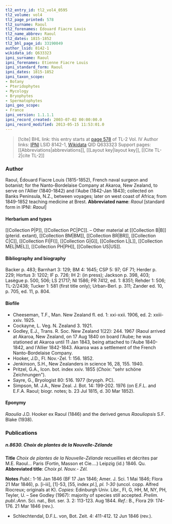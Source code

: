 ```yaml
---
tl2_entry_id: tl2_vol4_0595
tl2_volume: vol4
tl2_page_printed: 578
tl2_surname: Raoul
tl2_forenames: Édouard Fiacre Louis
tl2_name_abbrev: Raoul
tl2_dates: 1815-1852
tl2_bhl_page_id: 33190049
author_lsid: 8142-1
wikidata_id: Q633323
ipni_surname: Raoul
ipni_forenames: Etienne Fiacre Louis
ipni_standard_form: Raoul
ipni_dates: 1815-1852
ipni_taxon_scope: 
- Botany
- Pteridophytes
- Mycology
- Bryophytes
- Spermatophytes
ipni_geo_scope: 
- France
ipni_version: 1.1.1.1
ipni_record_created: 2003-07-02 00:00:00.0
ipni_record_modified: 2013-05-15 11:53:01.0
---
```


> [!cite] BHL link: this entry starts at [page 578](https://www.biodiversitylibrary.org/page/33190049) of TL-2 Vol. IV
> Author links: [IPNI](https://www.ipni.org/a/8142-1) LSID 8142-1, [Wikidata](https://www.wikidata.org/wiki/Q633323) QID Q633323
> Support pages: [[Abbreviations|abbreviations]], [[Layout key|layout key]], [[Cite TL-2|cite TL-2]]

### Author

Raoul, Édouard Fiacre Louis (1815-1852), French naval surgeon and botanist; for the Nanto-Bordelaise Company at Akaroa, New Zealand, to serve on l'Allier (1840-1842) and l'Aube (1842-Jan 1843); collected on Banks Peninsula, N.Z., between voyages; later on west coast of Africa; from 1849-1852 teaching medicine at Brest. 
**Abbreviated name**: *Raoul* \[standard form in IPNI: *Raoul*\]

#### Herbarium and types

[[Collection P|P]], [[Collection PC|PC]]. – Other material at [[Collection B|B]] (pterid. extant), [[Collection BM|BM]], [[Collection BR|BR]], [[Collection C|C]], [[Collection FI|FI]], [[Collection G|G]], [[Collection L|L]], [[Collection MEL|MEL]], [[Collection PH|PH]], [[Collection US|US]].

#### Bibliography and biography

Backer p. 483; Barnhart 3: 129; BM 4: 1645; CSP 5: 97; GF 71; Herder p. 229; Hortus 3: 1202; IF p. 726; IH 2: (in press); Jackson p. 398, 403; Lasègue p. 500, 506; LS 21717; NI 1586; PR 7412, ed. 1: 8351; Rehder 1: 506; TL-2/2438; Tucker 1: 581 (first title only); Urban-Berl. p. 311; Zander ed. 10, p. 705, ed. 11, p. 804.

#### Biofile

- Cheeseman, T.F., Man. New Zealand fl. ed. 1: xxi-xxii. 1906, ed. 2: xxiii-xxiv. 1925.
- Cockayne, L. Veg. N. Zealand 3. 1921.
- Godley, E.J., Trans. R. Soc. New Zealand 1(22): 244. 1967 (Raoul arrived at Akaroa, New Zealand, on 17 Aug 1840 on board l'Aube; he was stationed at Akaroa until 11 Jan 1843, being attached to l'Aube 1840-1842, and l'Allier 1842-1843. Akaroa was a settlement of the French Nanto-Bordelaise Company.
- Hooker, J.D., Fl. Nov.-Zel. 1: 156. 1852.
- Jenkinson, S.H., New Zealanders in science 16, 28, 155. 1940.
- Pritzel, G.A., Icon. bot. index xxiv. 1855 (*Choix*: "sehr schöne Zeichnungen").
- Sayre, G., Bryologist 80: 516. 1977 (bryoph. PC).
- Simpson, M. J.A., New Zeal. J. Bot. 14: 199-202. 1976 (on E.F.L. and E.F.A. Raoul; biogr. notes; b. 23 Jul 1815, d. 30 Mar 1852).

#### Eponymy

*Raoulia* J.D. Hooker ex Raoul (1846) and the derived genus *Raouliopsis* S.F. Blake (1938).

### Publications

##### n.8630. Choix de plantes de la Nouvelle-Zélande

**Title**
*Choix de plantes de la Nouvelle-Zélande* recueillies et décrites par M.E. Raoul... Paris (Fortin, Masson et Cie....) Leipzig (id.) 1846. Qu.
**Abbreviated title**: *Choix pl. Nouv.- Zél.*

**Notes**
*Publ*.: 1-16 Jan 1846 (BF 17 Jan 1846; Amer. J. Sci. 1 Mai 1846; Flora 21 Mar 1846), p. \[i-iii\], \[1\]-53, \[55, index *pl*.\], *pl. 1-30* (uncol. copp. Alfred Riocreux; originals at K).
*Copies*: Edinburgh Univ. Libr., FI, G, HH, M, NY, PH, Teyler, U. – See Godley (1967): majority of species still accepted.
*Prelim. publ*.:*Ann*. Sci. nat., Bot. ser. 3. 2: 113-123. Aug 1844.
*Ref*.: B., Flora 29: 174-176. 21 Mar 1846 (rev.).
- Schlechtendal, D.F.L. von, Bot. Zeit. 4: 411-412. 12 Jun 1846 (rev.).

